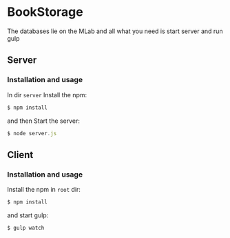 # BookStorage

The databases lie on the MLab and all what you need is start server and run gulp 

## Server

### Installation and usage
In dir `server` Install the npm:
```javascript
$ npm install
```
and then Start the server:
```javascript
$ node server.js
```
## Client

### Installation and usage

Install the npm in `root` dir:
```javascript
$ npm install
```

and start gulp:
```javascript
$ gulp watch
```
